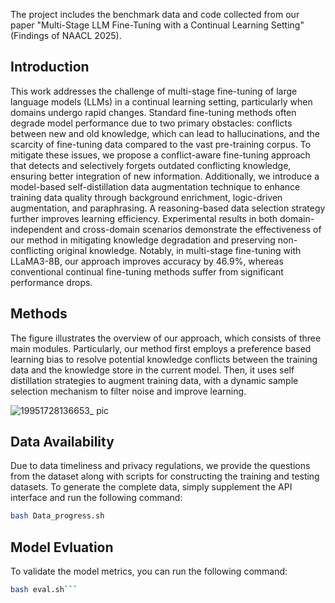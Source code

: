 The project includes the benchmark data and code collected from our paper "Multi-Stage LLM Fine-Tuning with a Continual Learning Setting" (Findings of NAACL 2025).

## Introduction

This work addresses the challenge of multi-stage fine-tuning of large language models (LLMs) in a continual learning setting, particularly when domains undergo rapid changes. Standard fine-tuning methods often degrade model performance due to two primary obstacles: conflicts between new and old knowledge, which can lead to hallucinations, and the scarcity of fine-tuning data compared to the vast pre-training corpus. To mitigate these issues, we propose a conflict-aware fine-tuning approach that detects and selectively forgets outdated conflicting knowledge, ensuring better integration of new information. Additionally, we introduce a model-based self-distillation data augmentation technique to enhance training data quality through background enrichment, logic-driven augmentation, and paraphrasing. A reasoning-based data selection strategy further improves learning efficiency. Experimental results in both domain-independent and cross-domain scenarios demonstrate the effectiveness of our method in mitigating knowledge degradation and preserving non-conflicting original knowledge. Notably, in multi-stage fine-tuning with LLaMA3-8B, our approach improves accuracy by 46.9%, whereas conventional continual fine-tuning methods suffer from significant performance drops.

## Methods

The figure illustrates the overview of our approach, which consists of three main modules.
Particularly, our method first employs a preference based learning bias to resolve potential knowledge conflicts between the training data and the knowledge store in the current model.
Then, it uses  self distillation strategies to augment training data, with a dynamic sample selection mechanism to filter noise and improve learning. 

![19951728136653_ pic](https://github.com/user-attachments/assets/b03a14e5-e16c-424b-b591-47c864115489)

## Data Availability

Due to data timeliness and privacy regulations, we provide the questions from the dataset along with scripts for constructing the training and testing datasets. To generate the complete data, simply supplement the API interface and run the following command:

```bash
bash Data_progress.sh
```

## Model Evluation

To validate the model metrics, you can run the following command:
```bash
bash eval.sh```
